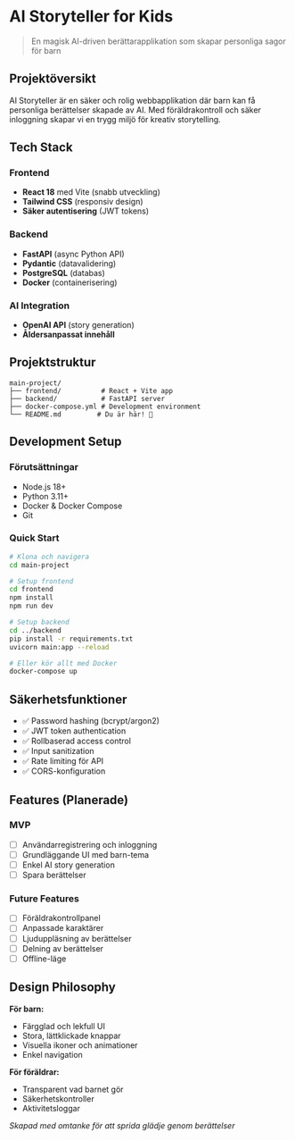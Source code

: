 #  AI Storyteller for Kids

> En magisk AI-driven berättarapplikation som skapar personliga sagor för barn

##  Projektöversikt

AI Storyteller är en säker och rolig webbapplikation där barn kan få personliga berättelser skapade av AI. Med föräldrakontroll och säker inloggning skapar vi en trygg miljö för kreativ storytelling.

##  Tech Stack

### Frontend
-  **React 18** med Vite (snabb utveckling)
-  **Tailwind CSS** (responsiv design)
-  **Säker autentisering** (JWT tokens)

### Backend
-  **FastAPI** (async Python API)
-  **Pydantic** (datavalidering)
-  **PostgreSQL** (databas)
-  **Docker** (containerisering)

### AI Integration
-  **OpenAI API** (story generation)
-  **Åldersanpassat innehåll**

##  Projektstruktur

```
main-project/
├── frontend/          # React + Vite app
├── backend/           # FastAPI server
├── docker-compose.yml # Development environment
└── README.md         # Du är här! 🎉
```

##  Development Setup

### Förutsättningar
- Node.js 18+
- Python 3.11+
- Docker & Docker Compose
- Git

### Quick Start
```bash
# Klona och navigera
cd main-project

# Setup frontend
cd frontend
npm install
npm run dev

# Setup backend
cd ../backend
pip install -r requirements.txt
uvicorn main:app --reload

# Eller kör allt med Docker
docker-compose up
```

##  Säkerhetsfunktioner

- ✅ Password hashing (bcrypt/argon2)
- ✅ JWT token authentication
- ✅ Rollbaserad access control
- ✅ Input sanitization
- ✅ Rate limiting för API
- ✅ CORS-konfiguration

##  Features (Planerade)

### MVP
- [ ] Användarregistrering och inloggning
- [ ] Grundläggande UI med barn-tema
- [ ] Enkel AI story generation
- [ ] Spara berättelser

### Future Features
- [ ] Föräldrakontrollpanel
- [ ] Anpassade karaktärer
- [ ] Ljuduppläsning av berättelser
- [ ] Delning av berättelser
- [ ] Offline-läge

##  Design Philosophy

**För barn:**
- Färgglad och lekfull UI
- Stora, lättklickade knappar
- Visuella ikoner och animationer
- Enkel navigation

**För föräldrar:**
- Transparent vad barnet gör
- Säkerhetskontroller
- Aktivitetsloggar

*Skapad med omtanke för att sprida glädje genom berättelser*
